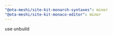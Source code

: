 ```yaml
---
"@ota-meshi/site-kit-monarch-syntaxes": minor
"@ota-meshi/site-kit-monaco-editor": minor
---
```


use unbuild
